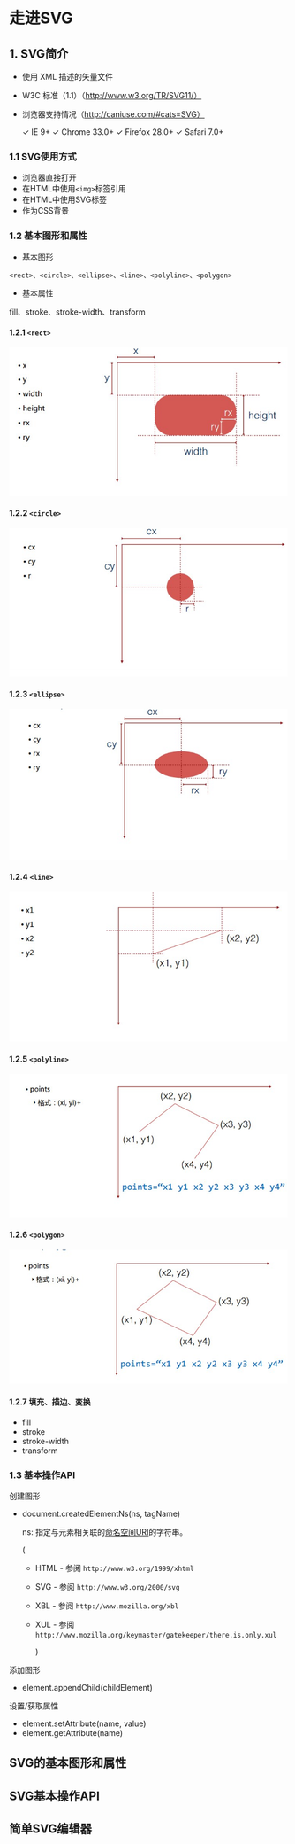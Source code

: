 # 走进SVG

## 1. SVG简介

- 使用 XML 描述的矢量文件

- W3C 标准（1.1）（http://www.w3.org/TR/SVG11/）

- 浏览器支持情况（http://caniuse.com/#cats=SVG）

  ✓ IE 9+
  ✓ Chrome 33.0+
  ✓ Firefox 28.0+
  ✓ Safari 7.0+

### 1.1 SVG使用方式

- 浏览器直接打开
- 在HTML中使用`<img>`标签引用
- 在HTML中使用SVG标签
- 作为CSS背景



### 1.2 基本图形和属性

- 基本图形

`<rect>、<circle>、<ellipse>、<line>、<polyline>、<polygon>`

- 基本属性

 fill、stroke、stroke-width、transform



#### 1.2.1 `<rect>`

![rect](.\rect.jpg)

#### 1.2.2 `<circle>`

![circle](.\circle.jpg)



#### 1.2.3 `<ellipse>`

![ellipse](.\ellipse.jpg)

#### 1.2.4 `<line>`

![line](.\line.jpg)



#### 1.2.5 `<polyline>`

![line](.\polyline.jpg)

#### 1.2.6 `<polygon>`

![line](.\polygon.jpg)

#### 1.2.7 填充、描边、变换

- fill
- stroke
- stroke-width
- transform



### 1.3 基本操作API

创建图形

- document.createdElementNs(ns, tagName)

  ns: 指定与元素相关联的[命名空间URI](http://www.w3.org/TR/2004/REC-DOM-Level-3-Core-20040407/glossary.html#dt-namespaceURI)的字符串。

  (

  - HTML - 参阅 `http://www.w3.org/1999/xhtml`

  - SVG - 参阅 `http://www.w3.org/2000/svg`

  - XBL - 参阅 `http://www.mozilla.org/xbl`

  - XUL - 参阅 `http://www.mozilla.org/keymaster/gatekeeper/there.is.only.xul`

    )

添加图形

- element.appendChild(childElement)

设置/获取属性

- element.setAttribute(name, value)
- element.getAttribute(name)







## SVG的基本图形和属性

## SVG基本操作API

## 简单SVG编辑器

